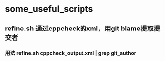# some_useful_scripts
## refine.sh 通过cppcheck的xml，用git blame提取提交者
### 用法 refine.sh cppcheck_output.xml | grep git_author
